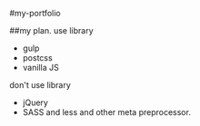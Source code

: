 #my-portfolio

##my plan.
use library

- gulp
- postcss
- vanilla JS

don't use library
- jQuery
- SASS and less and other meta preprocessor.
